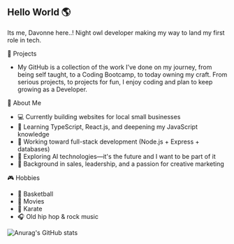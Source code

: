 ## Hello World 🌎

Its me, Davonne here..! Night owl developer making my way to land my first role in tech. 

🚀 Projects 
- My GitHub is a collection of the work I’ve done on my journey, from being self taught, to a Coding Bootcamp, to today owning my craft. From serious projects, to projects for fun, I enjoy coding and plan to keep growing as a Developer. 


🧠 About Me
* 💻 Currently building websites for local small businesses
* 🌱 Learning TypeScript, React.js, and deepening my JavaScript knowledge
* 🎯 Working toward full-stack development (Node.js + Express + databases)
* 🤖 Exploring AI technologies—it's the future and I want to be part of it
* 🎨 Background in sales, leadership, and a passion for creative marketing
  
🎮 Hobbies
* 🏀 Basketball
* 🎥 Movies
* 🥋 Karate
* 🎧 Old hip hop & rock music

![Anurag's GitHub stats](https://github-readme-stats.vercel.app/api?username=Davonne007-TX&theme=omni&show_icons=true)


